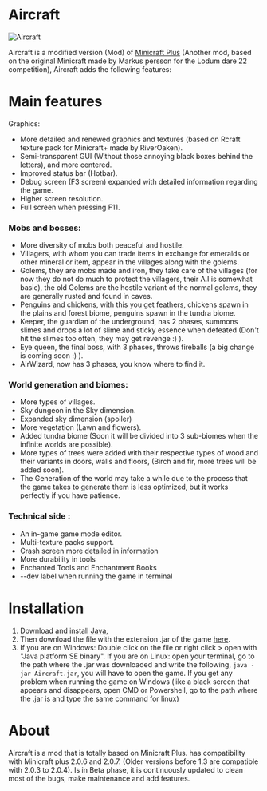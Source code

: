 # Aircraft
![Aircraft](https://user-images.githubusercontent.com/63316583/139587280-d3a05fa1-3ffa-46d1-a52f-9ce4b8f38037.png)

Aircraft is a modified version (Mod) of [Minicraft Plus](https://github.com/chrisj42/minicraft-plus-revived) (Another mod, based on the original Minicraft made by Markus persson for the Lodum dare 22 competition), Aircraft adds the following features:

# Main features
Graphics:
* More detailed and renewed graphics and textures (based on Rcraft texture pack for Minicraft+ made by RiverOaken).
* Semi-transparent GUI (Without those annoying black boxes behind the letters), and more centered.
* Improved status bar (Hotbar).
* Debug screen (F3 screen) expanded with detailed information regarding the game.
* Higher screen resolution.
* Full screen when pressing F11.

### Mobs and bosses:
* More diversity of mobs both peaceful and hostile.
* Villagers, with whom you can trade items in exchange for emeralds or other mineral or item, appear in the villages along with the golems.
* Golems, they are mobs made and iron, they take care of the villages (for now they do not do much to protect the villagers, their A.I is somewhat basic), the old Golems are     the hostile variant of the normal golems, they are generally rusted and found in caves.
* Penguins and chickens, with this you get feathers, chickens spawn in the plains and forest biome, penguins spawn in the tundra biome.
* Keeper, the guardian of the underground, has 2 phases, summons slimes and drops a lot of slime and sticky essence when defeated (Don't hit the slimes too often, they may get   revenge :) ).
* Eye queen, the final boss, with 3 phases, throws fireballs (a big change is coming soon :) ).
* AirWizard, now has 3 phases, you know where to find it.

### World generation and biomes:
* More types of villages.
* Sky dungeon in the Sky dimension.
* Expanded sky dimension (spoiler)
* More vegetation (Lawn and flowers).
* Added tundra biome (Soon it will be divided into 3 sub-biomes when the infinite worlds are possible).
* More types of trees were added with their respective types of wood and their variants in doors, walls and floors, (Birch and fir, more trees will be added soon).
* The Generation of the world may take a while due to the process that the game takes to generate them is less optimized, but it works perfectly if you have patience.

### Technical side :
* An in-game game mode editor.
* Multi-texture packs support.
* Crash screen more detailed in information
* More durability in tools
* Enchanted Tools and Enchantment Books
* --dev label when running the game in terminal

# Installation
1. Download and install [Java](https://java.com/en/download/), 
2. Then download the file with the extension .jar of the game [here](https://github.com/TheBigEye/Aircraft-Mod/reeleases).
3. If you are on Windows:
      Double click on the file or right click > open with "Java platform SE binary".
   If you are on Linux:
      open your terminal, go to the path where the .jar was downloaded and write the following, `java -jar Aircraft.jar`, you will have to open the game. 
   If you get any problem when running the game on Windows (like a black screen that appears and disappears, open CMD or Powershell, go to the path where the .jar is and type      the same command for linux)

# About
Aircraft is a mod that is totally based on Minicraft Plus. has compatibility with Minicraft plus 2.0.6 and 2.0.7. (Older versions before 1.3 are compatible with 2.0.3 to 2.0.4). Is in Beta phase, it is continuously updated to clean most of the bugs, make maintenance and add features.


